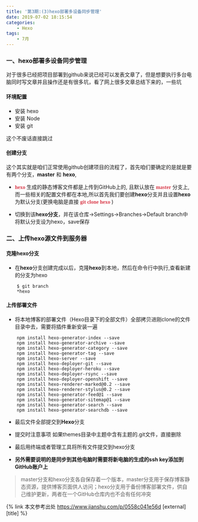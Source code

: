 ```yaml
---
title: '第3期:(3)hexo部署多设备同步管理'
date: 2019-07-02 18:15:54
categories: 
    - Hexo
tags:
    - 7月
---
```


### 一、hexo部署多设备同步管理

对于很多已经把项目部署到github来说已经可以发表文章了，但是想要执行多台电脑同时写文章并且操作还是有很多坑，看了网上很多文章总结下来的，一些坑

#### 环境配置

* 安装 hexo
* 安装 Node
* 安装 git

这个不废话直接跳过

#### 创建分支

这个其实就是咱们正常使用github创建项目的流程了，首先咱们要确定的是就是要有两个分支，**master** 和 **hexo**,

* <font color="#d93a49" face="hexo"> **hexo** </font>生成的静态博客文件都是上传到GitHub上的, 且默认放在<font color="#d93a49" face="master"> **master** </font>分支上, 而一些相关的配置文件都在本地,所以首先我们要创建**hexo**分支并且设置**hexo**为默认分支(更换电脑是直接 <font color="#d93a49" face="master"> **git clone hexo** </font>)

* 切换到该**hexo分支**，并在该仓库->Settings->Branches->Default branch中将默认分支设为hexo，save保存

### 二、上传hexo源文件到服务器

#### 克隆hexo分支

* 在**hexo**分支创建完成以后，克隆**hexo**到本地，然后在命令行中执行,查看新建的分支为hexo

```
    $ git branch
    *hexo
```

#### 上传部署文件

* 将本地博客的部署文件（Hexo目录下的全部文件）全部拷贝进刚clone的文件目录中去，需要将插件重新安装一遍

```
    npm install hexo-generator-index --save
    npm install hexo-generator-archive --save
    npm install hexo-generator-category --save
    npm install hexo-generator-tag --save
    npm install hexo-server --save
    npm install hexo-deployer-git --save
    npm install hexo-deployer-heroku --save
    npm install hexo-deployer-rsync --save
    npm install hexo-deployer-openshift --save
    npm install hexo-renderer-marked@0.2 --save
    npm install hexo-renderer-stylus@0.2 --save
    npm install hexo-generator-feed@1 --save
    npm install hexo-generator-sitemap@1 --save
    npm install hexo-generator-search --save
    npm install hexo-generator-searchdb --save
```
* 最后文件全部提交到**Hexo**分支
* 提交时注意事项 如果themes目录中主题中含有主题的.git文件，直接删除
* 最后用终端或者管理工具将所有文件提交到hexo分支


* **另外需要说明的是同步到其他电脑时需要将新电脑的生成的ssh key添加到GitHub账户上**
> master分支和hexo分支各自保存着一个版本，master分支用于保存博客静态资源，提供博客页面供人访问；hexo分支用于备份博客部署文件，供自己维护更新，两者在一个GitHub仓库内也不会有任何冲突

{% link 本文参考出处 https://www.jianshu.com/p/0558c041e56d [external] [title] %}









